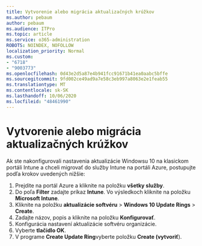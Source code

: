 ```yaml
---
title: Vytvorenie alebo migrácia aktualizačných krúžkov
ms.author: pebaum
author: pebaum
ms.audience: ITPro
ms.topic: article
ms.service: o365-administration
ROBOTS: NOINDEX, NOFOLLOW
localization_priority: Normal
ms.custom:
- "6718"
- "9003773"
ms.openlocfilehash: 0d43e2d5a87e4b941fcc91671b41ea0aabc5bffe
ms.sourcegitcommit: 9fd002ce49ad9a7e58c3eb997a8063e2e1feab55
ms.translationtype: MT
ms.contentlocale: sk-SK
ms.lasthandoff: 10/06/2020
ms.locfileid: "48461990"
---
```

# <a name="how-to-create-or-migrate-update-rings"></a>Vytvorenie alebo migrácia aktualizačných krúžkov

Ak ste nakonfigurovali nastavenia aktualizácie Windowsu 10 na klasickom portáli Intune a chceli migrovať do služby Intune na portáli Azure, postupujte podľa krokov uvedených nižšie:

1. Prejdite na portál Azure a kliknite na položku **všetky služby**.
2. Do poľa **Filter** zadajte príkaz **Intune**. Vo výsledkoch kliknite na položku **Microsoft Intune**.
3. Kliknite na položku **aktualizácie softvéru**  >  **Windows 10 Update Rings**  >  **Create**.
4. Zadajte názov, popis a kliknite na položku **Konfigurovať**.
5. Konfigurácia nastavení aktualizácie softvéru organizácie.
6. Vyberte **tlačidlo OK**.
7. V programe **Create Update Ring**vyberte položku **Create (vytvoriť**).

